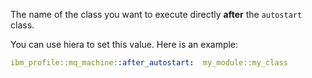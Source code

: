 The name of the class you want to execute directly **after** the `autostart` class.

You can use hiera to set this value. Here is an example:

```yaml
ibm_profile::mq_machine::after_autostart:  my_module::my_class
```
